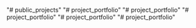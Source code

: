 "# public_projects" 
"# project_portfolio" 
"# project_portfolio" 
"# project_portfolio" 
"# project_portfolio" 
"# project_portfolio" 
